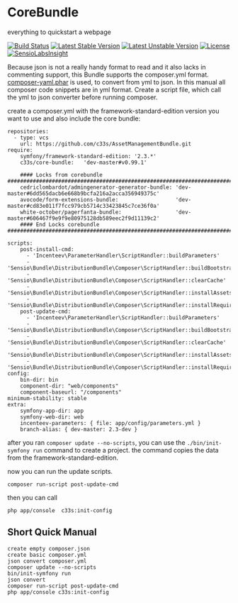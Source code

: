 CoreBundle
==========

everything to quickstart a webpage


[![Build Status](https://secure.travis-ci.org/c33s/CoreBundle.png?branch=master)](http://travis-ci.org/c33s/CoreBundle) [![Latest Stable Version](https://poser.pugx.org/c33s/core-bundle/v/stable.png)](https://packagist.org/packages/c33s/core-bundle) [![Latest Unstable Version](https://poser.pugx.org/c33s/core-bundle/v/unstable.png)](https://packagist.org/packages/c33s/core-bundle) [![License](https://poser.pugx.org/c33s/core-bundle/license.png)](https://packagist.org/packages/c33s/core-bundle) [![SensioLabsInsight](https://insight.sensiolabs.com/projects/c0b45e1c-695f-45d9-ac81-ce2c21ddbb7e/mini.png)](https://insight.sensiolabs.com/projects/c0b45e1c-695f-45d9-ac81-ce2c21ddbb7e)


Because json is not a really handy format to read and it also lacks in commenting support, this Bundle supports the composer.yml format. [composer-yaml.phar](https://github.com/igorw/composer-yaml) is used, to convert from yml to json. In this manual all composer code snippets are in yml format. Create a script file, which call the yml to json converter before running composer.


create a composer.yml with the framework-standard-edition version you want to use and also include the core bundle:

    repositories:
      - type: vcs
        url: https://github.com/c33s/AssetManagementBundle.git
    require:
        symfony/framework-standard-edition: '2.3.*'
        c33s/core-bundle:   'dev-master#v0.99.1'
    
        #### Locks from corebundle ###########################################################################
        cedriclombardot/admingenerator-generator-bundle: 'dev-master#6dd565dacb6e668b9bcfa216a2acca356949375c'
        avocode/form-extensions-bundle:                  'dev-master#cd83e011f7fcc979cb5714c33423845c7ce36f0a'
        white-october/pagerfanta-bundle:                 'dev-master#606467f9e9f9e80975128db589eec2f9d11139c2'
        #### End Locks corebundle ###########################################################################
    
    scripts:
        post-install-cmd:
          - 'Incenteev\ParameterHandler\ScriptHandler::buildParameters'
          - 'Sensio\Bundle\DistributionBundle\Composer\ScriptHandler::buildBootstrap'
          - 'Sensio\Bundle\DistributionBundle\Composer\ScriptHandler::clearCache'
          - 'Sensio\Bundle\DistributionBundle\Composer\ScriptHandler::installAssets'
          - 'Sensio\Bundle\DistributionBundle\Composer\ScriptHandler::installRequirementsFile'
        post-update-cmd:
          - 'Incenteev\ParameterHandler\ScriptHandler::buildParameters'
          - 'Sensio\Bundle\DistributionBundle\Composer\ScriptHandler::buildBootstrap'
          - 'Sensio\Bundle\DistributionBundle\Composer\ScriptHandler::clearCache'
          - 'Sensio\Bundle\DistributionBundle\Composer\ScriptHandler::installAssets'
          - 'Sensio\Bundle\DistributionBundle\Composer\ScriptHandler::installRequirementsFile'
    config:
        bin-dir: bin
        component-dir: "web/components"
        component-baseurl: "/components"
    minimum-stability: stable
    extra:
        symfony-app-dir: app
        symfony-web-dir: web
        incenteev-parameters: { file: app/config/parameters.yml }
        branch-alias: { dev-master: 2.3-dev }
      
after you ran ```composer update --no-scripts```, you can use the ```./bin/init-symfony run``` command to create a project. the command copies the data from the framework-standard-edition.

now you can run the update scripts.

    composer run-script post-update-cmd

then you can call 

    php app/console  c33s:init-config


## Short Quick Manual

    create empty composer.json
    create basic composer.yml 
    json convert composer.yml
    composer update --no-scripts
    bin/init-symfony run
    json convert
    composer run-script post-update-cmd
    php app/console c33s:init-config
